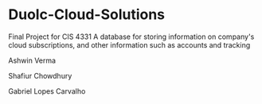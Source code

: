 # Duolc-Cloud-Solutions
Final Project for CIS 4331
A database for storing information on company's cloud subscriptions, and other information such as accounts and tracking

Ashwin Verma

Shafiur Chowdhury

Gabriel Lopes Carvalho

